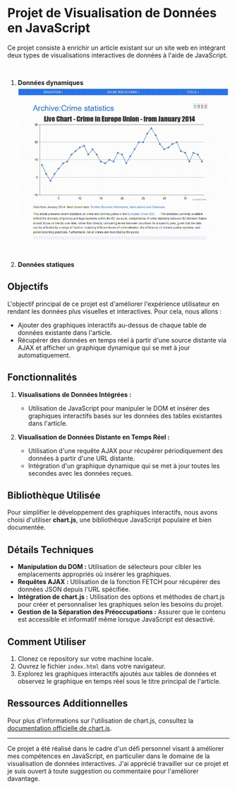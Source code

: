 # Projet de Visualisation de Données en JavaScript

Ce projet consiste à enrichir un article existant sur un site web en intégrant deux types de visualisations interactives de données à l'aide de JavaScript.

<br>

1. **Données dynamiques**
   ![liveChart.gif - dynamic crime chart stat.](https://github.com/amandineVdw/js-datavisualisation-challenge/raw/test/readmeGif.gif)

<br>

2.  **Données statiques**

## Objectifs

L'objectif principal de ce projet est d'améliorer l'expérience utilisateur en rendant les données plus visuelles et interactives. Pour cela, nous allons :

- Ajouter des graphiques interactifs au-dessus de chaque table de données existante dans l'article.
- Récupérer des données en temps réel à partir d'une source distante via AJAX et afficher un graphique dynamique qui se met à jour automatiquement.

## Fonctionnalités

1. **Visualisations de Données Intégrées :**

   - Utilisation de JavaScript pour manipuler le DOM et insérer des graphiques interactifs basés sur les données des tables existantes dans l'article.

2. **Visualisation de Données Distante en Temps Réel :**
   - Utilisation d'une requête AJAX pour récupérer périodiquement des données à partir d'une URL distante.
   - Intégration d'un graphique dynamique qui se met à jour toutes les secondes avec les données reçues.

## Bibliothèque Utilisée

Pour simplifier le développement des graphiques interactifs, nous avons choisi d'utiliser **chart.js**, une bibliothèque JavaScript populaire et bien documentée.

## Détails Techniques

- **Manipulation du DOM :** Utilisation de sélecteurs pour cibler les emplacements appropriés où insérer les graphiques.
- **Requêtes AJAX :** Utilisation de la fonction FETCH pour récupérer des données JSON depuis l'URL spécifiée.
- **Intégration de chart.js :** Utilisation des options et méthodes de chart.js pour créer et personnaliser les graphiques selon les besoins du projet.
- **Gestion de la Séparation des Préoccupations :** Assurer que le contenu est accessible et informatif même lorsque JavaScript est désactivé.

## Comment Utiliser

1. Clonez ce repository sur votre machine locale.
2. Ouvrez le fichier `index.html` dans votre navigateur.
3. Explorez les graphiques interactifs ajoutés aux tables de données et observez le graphique en temps réel sous le titre principal de l'article.

## Ressources Additionnelles

Pour plus d'informations sur l'utilisation de chart.js, consultez la [documentation officielle de chart.js](https://www.chartjs.org/docs/latest/).

---

Ce projet a été réalisé dans le cadre d'un défi personnel visant à améliorer mes compétences en JavaScript, en particulier dans le domaine de la visualisation de données interactives. J'ai apprécié travailler sur ce projet et je suis ouvert à toute suggestion ou commentaire pour l'améliorer davantage.
